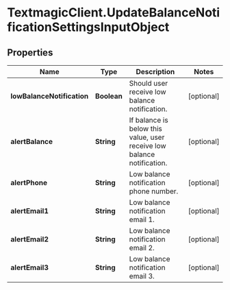 # TextmagicClient.UpdateBalanceNotificationSettingsInputObject

## Properties
Name | Type | Description | Notes
------------ | ------------- | ------------- | -------------
**lowBalanceNotification** | **Boolean** | Should user receive low balance notification. | [optional] 
**alertBalance** | **String** | If balance is below this value, user receive low balance notification. | [optional] 
**alertPhone** | **String** | Low balance notification phone number. | [optional] 
**alertEmail1** | **String** | Low balance notification email 1. | [optional] 
**alertEmail2** | **String** | Low balance notification email 2. | [optional] 
**alertEmail3** | **String** | Low balance notification email 3. | [optional] 


